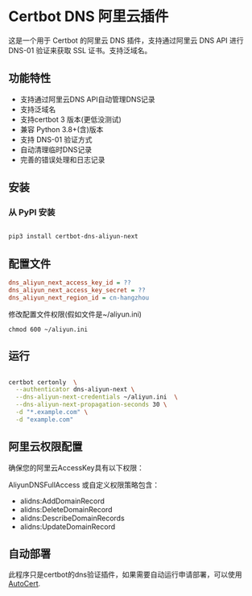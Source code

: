 # Certbot DNS 阿里云插件

这是一个用于 Certbot 的阿里云 DNS 插件，支持通过阿里云 DNS API 进行 DNS-01 验证来获取 SSL 证书。支持泛域名。

## 功能特性

- 支持通过阿里云DNS API自动管理DNS记录
- 支持泛域名
- 支持certbot 3 版本(更低没测试)
- 兼容 Python 3.8+(含)版本
- 支持 DNS-01 验证方式
- 自动清理临时DNS记录
- 完善的错误处理和日志记录

## 安装

### 从 PyPI 安装

```bash

pip3 install certbot-dns-aliyun-next

```

## 配置文件


```ini
dns_aliyun_next_access_key_id = ??
dns_aliyun_next_access_key_secret = ??
dns_aliyun_next_region_id = cn-hangzhou

```

修改配置文件权限(假如文件是~/aliyun.ini)

`chmod 600 ~/aliyun.ini`


## 运行

```bash

certbot certonly  \
  --authenticator dns-aliyun-next \
  --dns-aliyun-next-credentials ~/aliyun.ini  \
  --dns-aliyun-next-propagation-seconds 30 \
  -d "*.example.com" \
  -d "example.com"

```


## 阿里云权限配置

确保您的阿里云AccessKey具有以下权限：

AliyunDNSFullAccess 或自定义权限策略包含：

* alidns:AddDomainRecord
* alidns:DeleteDomainRecord
* alidns:DescribeDomainRecords
* alidns:UpdateDomainRecord

## 自动部署

此程序只是certbot的dns验证插件，如果需要自动运行申请部署，可以使用[AutoCert](https://github.com/tiyee/AutoCert).
